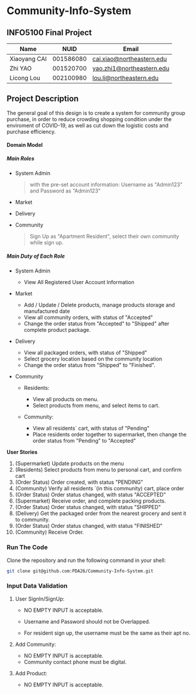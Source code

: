 # Community-Info-System
## INFO5100 Final Project
| Name | NUID | Email |
| ---------- | --------- | ----------------------- |
| Xiaoyang CAI | 001586080 | cai.xiao@northeastern.edu |
| Zhi YAO      | 001520700 | yao.zhi1@northeastern.edu |
| Licong Lou | 002100980 | lou.li@northeastern.edu   |



## Project Description
The general goal of this design is to create a system for community group purchase, in order to reduce crowding shopping condition under the enviroment of COVID-19, as well as cut down the logistic costs and purchase efficiency.

#### Domain Model

##### Main Roles

- System Admin 

  >with the pre-set account information: Username as "Admin123" and Password as "Admin123"

- Market

- Delivery

- Community

  > Sign Up as "Apartment Resident", select their own community while sign up.

##### Main Duty of Each Role

- System Admin

  - View All Registered User Account Information

- Market

  - Add / Update / Delete products, manage products storage and manufactured date
  - View all community orders, with status of "Accepted"
  - Change the order status from "Accepted" to "Shipped" after complete product package.

- Delivery

  - View all packaged orders, with status of "Shipped"
  - Select grocery location based on the community location
  - Change the order status from "Shipped" to "Finished". 

- Community

  - Residents:
    - View all products on menu.
    - Select products from menu, and select items to cart.

  - Community:
    - View all residents` cart, with status of "Pending"
    - Place residents order together to supermarket, then change the order status from "Pending" to "Accepted"

**User Stories**

1. (Supermarket) Update products on the menu
2. (Residents) Select products from menu to personal cart, and confirm cart
3. (Order Status) Order created, with status "PENDING"
4. (Community) Verify all residents `(in this community) cart, place order
5. (Order Status) Order status changed, with status "ACCEPTED"
6. (Supermarket) Receive order, and complete packing products.
7. (Order Status) Order status changed, with status "SHIPPED"
8. (Delivery) Get the packaged order from the nearest grocery and sent it to community.
9. (Order Status) Order status changed, with status "FINISHED"
10. (Community) Receive Order.



### Run The Code

Clone the repository and run the following command in your shell:
```sh
git clone git@github.com:PDA26/Community-Info-System.git
```



### Input Data Validation

1. User SignIn/SignUp:

   - NO EMPTY INPUT is acceptable.

   - Username and Password should not be Overlapped.

   - For resident sign up, the username must be the same as their apt no.

2. Add Community:

   - NO EMPTY INPUT is acceptable.
   - Community contact phone must be digital.

3. Add Product:

   - NO EMPTY INPUT is acceptable.

   
